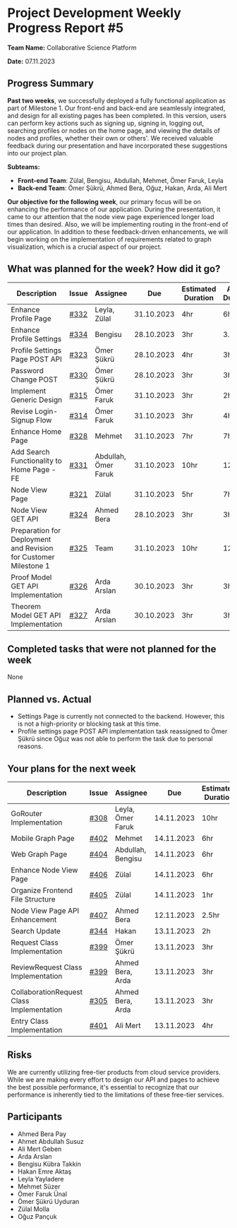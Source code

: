 # Project Development Weekly Progress Report #5

**Team Name:** Collaborative Science Platform

**Date:** 07.11.2023

## Progress Summary
**Past two weeks**, we successfully deployed a fully functional application as part of Milestone 1. Our front-end and back-end are seamlessly integrated, and design for all existing pages has been completed. In this version, users can perform key actions such as signing up, signing in, logging out, searching profiles or nodes on the home page, and viewing the details of nodes and profiles, whether their own or others'. We received valuable feedback during our presentation and have incorporated these suggestions into our project plan.

**Subteams:**
- **Front-end Team**: Zülal, Bengisu, Abdullah, Mehmet, Ömer Faruk, Leyla
- **Back-end Team**: Ömer Şükrü, Ahmed Bera, Oğuz, Hakan, Arda, Ali Mert

**Our objective for the following week**, our primary focus will be on enhancing the performance of our application. During the presentation, it came to our attention that the node view page experienced longer load times than desired. Also, we will be implementing routing in the front-end of our application. In addition to these feedback-driven enhancements, we will begin working on the implementation of requirements related to graph visualization, which is a crucial aspect of our project.

## What was planned for the week? How did it go?
| Description | Issue | Assignee | Due | Estimated Duration | Actual Duration | PR |
| --- | --- | --- | --- | --- | --- | --- |
| Enhance Profile Page | [#332](https://github.com/bounswe/bounswe2023group9/issues/332) | Leyla, Zülal | 31.10.2023 | 4hr | 6hr | [#363](https://github.com/bounswe/bounswe2023group9/pull/363), [#364](https://github.com/bounswe/bounswe2023group9/pull/364) |
| Enhance Profile Settings | [#334](https://github.com/bounswe/bounswe2023group9/issues/334) | Bengisu | 28.10.2023 | 3hr | 3.5hr | [#363](https://github.com/bounswe/bounswe2023group9/pull/363), [#364](https://github.com/bounswe/bounswe2023group9/pull/364) |
| Profile Settings Page POST API  | [#323](https://github.com/bounswe/bounswe2023group9/issues/323) | Ömer Şükrü | 28.10.2023 | 4hr| 3hr | [#350](https://github.com/bounswe/bounswe2023group9/pull/350) |
| Password Change POST | [#330](https://github.com/bounswe/bounswe2023group9/issues/330) | Ömer Şükrü | 28.10.2023 | 3hr| 3hr | [#345](https://github.com/bounswe/bounswe2023group9/pull/345) |
| Implement Generic Design | [#315](https://github.com/bounswe/bounswe2023group9/issues/315) | Ömer Faruk| 31.10.2023 | 3hr| 2hr | [#346](https://github.com/bounswe/bounswe2023group9/issues/346) |
| Revise Login-Signup Flow | [#314](https://github.com/bounswe/bounswe2023group9/issues/314) | Ömer Faruk| 31.10.2023 | 3hr| 4hr | [#349](https://github.com/bounswe/bounswe2023group9/issues/349) |
| Enhance Home Page | [#328](https://github.com/bounswe/bounswe2023group9/issues/) | Mehmet | 31.10.2023 | 7hr | 7hr | [#353](https://github.com/bounswe/bounswe2023group9/pull/353), [#354](https://github.com/bounswe/bounswe2023group9/pull/354) |
| Add Search Functionality to Home Page -FE | [#331](https://github.com/bounswe/bounswe2023group9/issues/331) | Abdullah, Ömer Faruk | 31.10.2023 | 10hr | 12hr | [#352](https://github.com/bounswe/bounswe2023group9/pull/352) |
| Node View Page | [#321](https://github.com/bounswe/bounswe2023group9/issues/321) | Zülal | 31.10.2023 | 5hr | 7hr | [#359](https://github.com/bounswe/bounswe2023group9/pull/359), [#351](https://github.com/bounswe/bounswe2023group9/pull/351) |
| Node View GET API  | [#324](https://github.com/bounswe/bounswe2023group9/issues/324) | Ahmed Bera | 28.10.2023 | 3hr| 3hr | [#343](https://github.com/bounswe/bounswe2023group9/pull/343) |
| Preparation for Deployment and Revision for Customer Milestone 1  | [#325](https://github.com/bounswe/bounswe2023group9/issues/325) | Team | 31.10.2023 | 10hr | 12hr | [#367](https://github.com/bounswe/bounswe2023group9/pull/367), [#341](https://github.com/bounswe/bounswe2023group9/pull/341), [#395](https://github.com/bounswe/bounswe2023group9/pull/395) |
| Proof Model GET API Implementation | [#326](https://github.com/bounswe/bounswe2023group9/issues/326) | Arda Arslan | 30.10.2023 | 3hr | 3hr | [#348](https://github.com/bounswe/bounswe2023group9/pull/348) 
| Theorem Model GET API Implementation | [#327](https://github.com/bounswe/bounswe2023group9/issues/327) | Arda Arslan | 30.10.2023 | 3hr | 3hr | [#348](https://github.com/bounswe/bounswe2023group9/pull/348) 

## Completed tasks that were not planned for the week
None

## Planned vs. Actual
- Settings Page is currently not connected to the backend. However, this is not a high-priority or blocking task at this time.
- Profile settings page POST API implementation task reassigned to Ömer Şükrü since Oğuz was not able to perform the task due to personal reasons.

## Your plans for the next week
| Description | Issue | Assignee | Due | Estimated Duration |
| --- | --- | --- | --- | --- |
| GoRouter Implementation | [#308](https://github.com/bounswe/bounswe2023group9/issues/308) | Leyla, Ömer Faruk | 14.11.2023 | 10hr |
| Mobile Graph Page | [#402](https://github.com/bounswe/bounswe2023group9/issues/402) | Mehmet | 14.11.2023 | 6hr |
| Web Graph Page | [#404](https://github.com/bounswe/bounswe2023group9/issues/404) | Abdullah, Bengisu | 14.11.2023 | 6hr |
| Enhance Node View Page | [#406](https://github.com/bounswe/bounswe2023group9/issues/406) | Zülal | 14.11.2023 | 6hr |
| Organize Frontend File Structure | [#405](https://github.com/bounswe/bounswe2023group9/issues/405)  | Zülal | 14.11.2023 | 1hr |
| Node View Page API Enhancement | [#407](https://github.com/bounswe/bounswe2023group9/issues/407) | Ahmed Bera | 12.11.2023 | 2.5hr |
| Search Update | [#344](https://github.com/bounswe/bounswe2023group9/issues/344) | Hakan | 13.11.2023 | 2h |
| Request Class Implementation | [#399](https://github.com/bounswe/bounswe2023group9/issues/399) | Ömer Şükrü | 13.11.2023 | 3hr |
| ReviewRequest Class Implementation | [#399](https://github.com/bounswe/bounswe2023group9/issues/399) | Ahmed Bera, Arda | 13.11.2023 | 3hr |
| CollaborationRequest Class Implementation | [#305](https://github.com/bounswe/bounswe2023group9/issues/305) | Ahmed Bera, Arda | 13.11.2023 |3hr |
| Entry Class Implementation | [#401](https://github.com/bounswe/bounswe2023group9/issues/401) | Ali Mert | 13.11.2023 | 4hr |



## Risks
We are currently utilizing free-tier products from cloud service providers. While we are making every effort to design our API and pages to achieve the best possible performance, it's essential to recognize that our performance is inherently tied to the limitations of these free-tier services.

## Participants
- Ahmed Bera Pay
- Ahmet Abdullah Susuz
- Ali Mert Geben
- Arda Arslan
- Bengisu Kübra Takkin
- Hakan Emre Aktaş
- Leyla Yayladere
- Mehmet Süzer
- Ömer Faruk Ünal
- Ömer Şükrü Uyduran
- Zülal Molla
- Oğuz Pançuk
